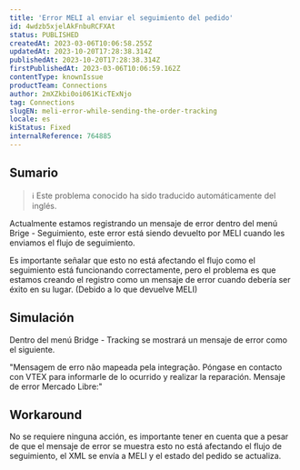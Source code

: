 ```yaml
---
title: 'Error MELI al enviar el seguimiento del pedido'
id: 4wdzb5xjelAkFnbuRCFXAt
status: PUBLISHED
createdAt: 2023-03-06T10:06:58.255Z
updatedAt: 2023-10-20T17:28:38.314Z
publishedAt: 2023-10-20T17:28:38.314Z
firstPublishedAt: 2023-03-06T10:06:59.162Z
contentType: knownIssue
productTeam: Connections
author: 2mXZkbi0oi061KicTExNjo
tag: Connections
slugEN: meli-error-while-sending-the-order-tracking
locale: es
kiStatus: Fixed
internalReference: 764885
---
```


## Sumario

>ℹ️ Este problema conocido ha sido traducido automáticamente del inglés.



Actualmente estamos registrando un mensaje de error dentro del menú Brige - Seguimiento, este error está siendo devuelto por MELI cuando les enviamos el flujo de seguimiento.

Es importante señalar que esto no está afectando el flujo como el seguimiento está funcionando correctamente, pero el problema es que estamos creando el registro como un mensaje de error cuando debería ser éxito en su lugar. (Debido a lo que devuelve MELI)


##

## Simulación



Dentro del menú Bridge - Tracking se mostrará un mensaje de error como el siguiente.

"Mensagem de erro não mapeada pela integração. Póngase en contacto con VTEX para informarle de lo ocurrido y realizar la reparación.
Mensaje de error Mercado Libre:"



## Workaround



No se requiere ninguna acción, es importante tener en cuenta que a pesar de que el mensaje de error se muestra esto no está afectando el flujo de seguimiento, el XML se envía a MELI y el estado del pedido se actualiza.




